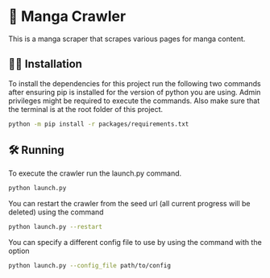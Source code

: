 # 📖 Manga Crawler

This is a manga scraper that scrapes various pages for manga content.

## 👨‍💻 Installation

To install the dependencies for this project run the following two commands
after ensuring pip is installed for the version of python you are using.
Admin privileges might be required to execute the commands. Also make sure
that the terminal is at the root folder of this project.

```bash
python -m pip install -r packages/requirements.txt
```

## 🛠 Running

To execute the crawler run the launch.py command.

```bash
python launch.py
```

You can restart the crawler from the seed url
(all current progress will be deleted) using the command

```bash
python launch.py --restart
```

You can specify a different config file to use by using the command with the option

```bash
python launch.py --config_file path/to/config
```

